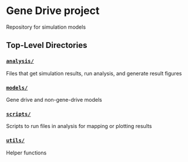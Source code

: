 # Gene Drive project

Repository for simulation models

## Top-Level Directories

### [`analysis/`](/analysis)
Files that get simulation results, run analysis, and generate result figures

### [`models/`](/models)
Gene drive and non-gene-drive models

### [`scripts/`](/scripts)
Scripts to run files in analysis for mapping or plotting results

### [`utils/`](/utils)
Helper functions
